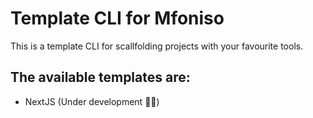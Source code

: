 # Template CLI for Mfoniso

This is a template CLI for scallfolding projects with your favourite tools.

## The available templates are:

- NextJS (Under development 👷🚧)
